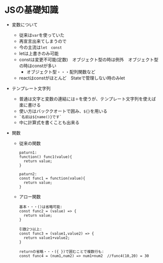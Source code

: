 # JSの基礎知識

- 変数について
  - 従来は`var`を使っていた
  - 再宣言出来てしまうので
  - 今の主流は`let　const`
  - letは上書きのみ可能　
  - constは変更不可能(定数)　オブジェクト型の時は例外　オブジェクト型の時はconstが多い
    - オブジェクト型・・・配列関数など
  - reactはconstがほとんど　Stateで管理しない時のみlet

- テンプレート文字列
  - 普通は文字と変数の連結には`＋`を使うが、テンプレート文字列を使えば楽に書ける
  - 使い方はバッククオートで囲み、`${}`を用いる
  - `` `名前は${name()}です` ``
  - 中に計算式を書くことも出来る

- 関数
  - 従来の関数
    ```
    paturn1:
    function() func1(value){
      return value;
    }
    
    paturn2:
    const func1 = function(value){
      return value;
    }
    ```
  - アロー関数
    ```
    基本・・・()は省略可能:
    const func2 = (value) => {
      return value;
    }
    
    引数2つ以上:
    const func3 = (value1,value2) => {
      return value1+value2;
    }
    
    returnの省略・・・({ })で囲むことで複数行も:
    const func4 = (num1,num2) => num1+num2  //func4(10,20) = 30

    ```
    

